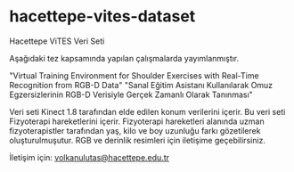 # hacettepe-vites-dataset
Hacettepe ViTES Veri Seti

Aşağıdaki tez kapsamında yapılan çalışmalarda yayımlanmıştır.

"Virtual Training Environment for Shoulder Exercises with Real-Time Recognition from RGB-D Data"
"Sanal Eğitim Asistanı Kullanılarak Omuz Egzersizlerinin RGB-D Verisiyle Gerçek Zamanlı Olarak Tanınması"

Veri seti Kinect 1.8 tarafından elde edilen konum verilerini içerir. Bu veri seti Fizyoterapi hareketlerini içerir. 
Fizyoterapi hareketleri alanında uzman fizyoterapistler tarafından yaş, kilo ve boy uzunluğu farkı gözetilerek oluşturulmuşutur. 
RGB ve derinlik resimleri için iletişime geçebilirsiniz.

İletişim için:
volkanulutas@hacettepe.edu.tr
